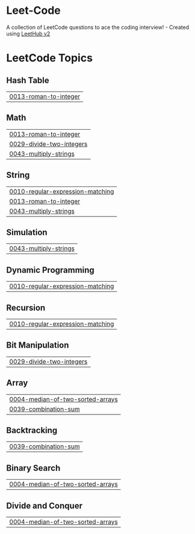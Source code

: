 # Leet-Code
A collection of LeetCode questions to ace the coding interview! - Created using [LeetHub v2](https://github.com/arunbhardwaj/LeetHub-2.0)

<!---LeetCode Topics Start-->
# LeetCode Topics
## Hash Table
|  |
| ------- |
| [0013-roman-to-integer](https://github.com/Vedant-Bele/Leet-Code/tree/master/0013-roman-to-integer) |
## Math
|  |
| ------- |
| [0013-roman-to-integer](https://github.com/Vedant-Bele/Leet-Code/tree/master/0013-roman-to-integer) |
| [0029-divide-two-integers](https://github.com/Vedant-Bele/Leet-Code/tree/master/0029-divide-two-integers) |
| [0043-multiply-strings](https://github.com/Vedant-Bele/Leet-Code/tree/master/0043-multiply-strings) |
## String
|  |
| ------- |
| [0010-regular-expression-matching](https://github.com/Vedant-Bele/Leet-Code/tree/master/0010-regular-expression-matching) |
| [0013-roman-to-integer](https://github.com/Vedant-Bele/Leet-Code/tree/master/0013-roman-to-integer) |
| [0043-multiply-strings](https://github.com/Vedant-Bele/Leet-Code/tree/master/0043-multiply-strings) |
## Simulation
|  |
| ------- |
| [0043-multiply-strings](https://github.com/Vedant-Bele/Leet-Code/tree/master/0043-multiply-strings) |
## Dynamic Programming
|  |
| ------- |
| [0010-regular-expression-matching](https://github.com/Vedant-Bele/Leet-Code/tree/master/0010-regular-expression-matching) |
## Recursion
|  |
| ------- |
| [0010-regular-expression-matching](https://github.com/Vedant-Bele/Leet-Code/tree/master/0010-regular-expression-matching) |
## Bit Manipulation
|  |
| ------- |
| [0029-divide-two-integers](https://github.com/Vedant-Bele/Leet-Code/tree/master/0029-divide-two-integers) |
## Array
|  |
| ------- |
| [0004-median-of-two-sorted-arrays](https://github.com/Vedant-Bele/Leet-Code/tree/master/0004-median-of-two-sorted-arrays) |
| [0039-combination-sum](https://github.com/Vedant-Bele/Leet-Code/tree/master/0039-combination-sum) |
## Backtracking
|  |
| ------- |
| [0039-combination-sum](https://github.com/Vedant-Bele/Leet-Code/tree/master/0039-combination-sum) |
## Binary Search
|  |
| ------- |
| [0004-median-of-two-sorted-arrays](https://github.com/Vedant-Bele/Leet-Code/tree/master/0004-median-of-two-sorted-arrays) |
## Divide and Conquer
|  |
| ------- |
| [0004-median-of-two-sorted-arrays](https://github.com/Vedant-Bele/Leet-Code/tree/master/0004-median-of-two-sorted-arrays) |
<!---LeetCode Topics End-->